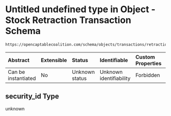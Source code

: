 # Untitled undefined type in Object - Stock Retraction Transaction Schema

```txt
https://opencaptablecoalition.com/schema/objects/transactions/retraction/StockRetraction.schema.json#/properties/security_id
```



| Abstract            | Extensible | Status         | Identifiable            | Custom Properties | Additional Properties | Access Restrictions | Defined In                                                                                                                      |
| :------------------ | :--------- | :------------- | :---------------------- | :---------------- | :-------------------- | :------------------ | :------------------------------------------------------------------------------------------------------------------------------ |
| Can be instantiated | No         | Unknown status | Unknown identifiability | Forbidden         | Allowed               | none                | [StockRetraction.schema.json*](../../schema/objects/transactions/retraction/StockRetraction.schema.json "open original schema") |

## security_id Type

unknown
